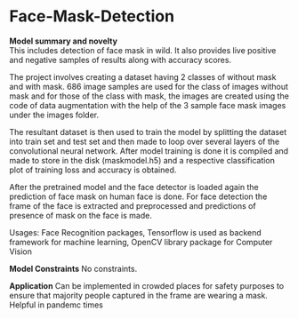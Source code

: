 # Face-Mask-Detection
**Model summary and novelty**<br />
This includes detection of face mask in wild. It also provides live positive and negative samples of results along with accuracy scores. 

The project involves creating a dataset having 2 classes of without mask and with mask. 686 image samples are used for the class of images without mask and for those of the  class with mask, the images are created using the code of data augmentation with the help of the 3 sample face mask images under the images folder. 

The resultant dataset is then used to train the model by splitting the dataset into train set and test set and then made to loop over several layers of the convolutional neural network. After model training is done it is compiled and made to store in the disk (maskmodel.h5) and a respective classification plot of training loss and accuracy is obtained.

After the pretrained model and the face detector is loaded again the prediction of face mask on human face is done. For face detection the frame of the face is extracted and preprocessed and predictions of presence of mask on the face is made.

Usages: Face Recognition packages, Tensorflow is used as backend framework for machine learning, OpenCV library package for Computer Vision <br />

**Model Constraints**
No constraints.<br />

**Application**
Can be implemented in crowded places for safety purposes to ensure that majority people captured in the frame are wearing a mask. Helpful in pandemc times
